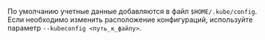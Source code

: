 По умолчанию учетные данные добавляются в файл `$HOME/.kube/config`. Если необходимо изменить расположение конфигураций, используйте параметр `--kubeconfig <путь_к_файлу>`.